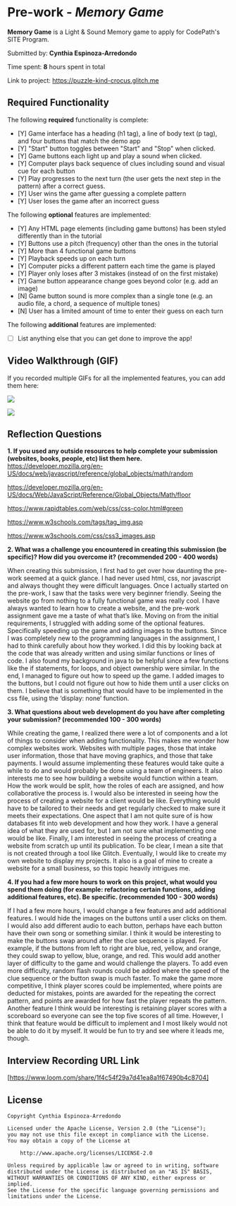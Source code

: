 # Pre-work - *Memory Game*

**Memory Game** is a Light & Sound Memory game to apply for CodePath's SITE Program. 

Submitted by: **Cynthia Espinoza-Arredondo**

Time spent: **8** hours spent in total

Link to project: https://puzzle-kind-crocus.glitch.me

## Required Functionality

The following **required** functionality is complete:

* [Y] Game interface has a heading (h1 tag), a line of body text (p tag), and four buttons that match the demo app
* [Y] "Start" button toggles between "Start" and "Stop" when clicked. 
* [Y] Game buttons each light up and play a sound when clicked. 
* [Y] Computer plays back sequence of clues including sound and visual cue for each button
* [Y] Play progresses to the next turn (the user gets the next step in the pattern) after a correct guess. 
* [Y] User wins the game after guessing a complete pattern
* [Y] User loses the game after an incorrect guess

The following **optional** features are implemented:

* [Y] Any HTML page elements (including game buttons) has been styled differently than in the tutorial
* [Y] Buttons use a pitch (frequency) other than the ones in the tutorial
* [Y] More than 4 functional game buttons
* [Y] Playback speeds up on each turn
* [Y] Computer picks a different pattern each time the game is played
* [Y] Player only loses after 3 mistakes (instead of on the first mistake)
* [Y] Game button appearance change goes beyond color (e.g. add an image)
* [N] Game button sound is more complex than a single tone (e.g. an audio file, a chord, a sequence of multiple tones)
* [N] User has a limited amount of time to enter their guess on each turn

The following **additional** features are implemented:

- [ ] List anything else that you can get done to improve the app!

## Video Walkthrough (GIF)

If you recorded multiple GIFs for all the implemented features, you can add them here:


![](https://i.imgur.com/DewvYRe.gif)

![](https://i.imgur.com/LveDj6A.gif)




## Reflection Questions
**1. If you used any outside resources to help complete your submission (websites, books, people, etc) list them here.**
https://developer.mozilla.org/en-US/docs/web/javascript/reference/global_objects/math/random

https://developer.mozilla.org/en-US/docs/Web/JavaScript/Reference/Global_Objects/Math/floor

https://www.rapidtables.com/web/css/css-color.html#green

https://www.w3schools.com/tags/tag_img.asp

https://www.w3schools.com/css/css3_images.asp


**2. What was a challenge you encountered in creating this submission (be specific)? How did you overcome it? (recommended 200 - 400 words)** 

When creating this submission, I first had to get over how daunting the pre-work seemed at a quick glance. I had never used html, css, nor javascript and always thought they were difficult languages. Once I actually started on the pre-work, I saw that the tasks were very beginner friendly. Seeing the website go from nothing to a fully functional game was really cool. I have always wanted to learn how to create a website, and the pre-work assignment gave me a taste of what that’s like. Moving on from the initial requirements, I struggled with adding some of the optional features. Specifically speeding up the game and adding images to the buttons. Since I was completely new to the programming languages in the assignment, I had to think carefully about how they worked. I did this by looking back at the code that was already written and using similar functions or lines of code. I also found my background in java to be helpful since a few functions like the if statements, for loops, and object ownership were similar. In the end, I managed to figure out how to speed up the game. I added images to the buttons, but I could not figure out how to hide them until a user clicks on them. I believe that is something that would have to be implemented in the css file, using the ‘display: none’ function. 

**3. What questions about web development do you have after completing your submission? (recommended 100 - 300 words)**

While creating the game, I realized there were a lot of components and a lot of things to consider when adding functionality. This makes me wonder how complex websites work. Websites with multiple pages, those that intake user information, those that have moving graphics, and those that take payments. I would assume implementing these features would take quite a while to do and would probably be done using a team of engineers. It also interests me to see how building a website would function within a team. How the work would be split, how the roles of each are assigned, and how collaborative the process is. I would also be interested in seeing how the process of creating a website for a client would be like. Everything would have to be tailored to their needs and get regularly checked to make sure it meets their expectations. One aspect that I am not quite sure of is how databases fit into web development and how they work. I have a general idea of what they are used for, but I am not sure what implementing one would be like. Finally, I am interested in seeing the process of creating a website from scratch up until its publication. To be clear, I mean a site that is not created through a tool like Glitch. Eventually, I would like to create my own website to display my projects. It also is a goal of mine to create a website for a small business, so this topic heavily intrigues me.

**4. If you had a few more hours to work on this project, what would you spend them doing (for example: refactoring certain functions, adding additional features, etc). Be specific. (recommended 100 - 300 words)**

If I had a few more hours, I would change a few features and add additional features. I would hide the images on the buttons until a user clicks on them. I would also add different audio to each button, perhaps have each button have their own song or something similar. I think it would be interesting to make the buttons swap around after the clue sequence is played. For example, if the buttons from left to right are blue, red, yellow, and orange, they could swap to yellow, blue, orange, and red. This would add another layer of difficulty to the game and would challenge the players. To add even more difficulty, random flash rounds could be added where the speed of the clue sequence or the button swap is much faster. To make the game more competitive, I think player scores could be implemented, where points are deducted for mistakes, points are awarded for the repeating the correct pattern, and points are awarded for how fast the player repeats the pattern. Another feature I think would be interesting is retaining player scores with a scoreboard so everyone can see the top five scores of all time. However, I think that feature would be difficult to implement and I most likely would not be able to do it by myself. It would be fun to try and see where it leads me, though.



## Interview Recording URL Link

[https://www.loom.com/share/1f4c54f29a7d41ea8a1f67490b4c8704]


## License

    Copyright Cynthia Espinoza-Arredondo

    Licensed under the Apache License, Version 2.0 (the "License");
    you may not use this file except in compliance with the License.
    You may obtain a copy of the License at

        http://www.apache.org/licenses/LICENSE-2.0

    Unless required by applicable law or agreed to in writing, software
    distributed under the License is distributed on an "AS IS" BASIS,
    WITHOUT WARRANTIES OR CONDITIONS OF ANY KIND, either express or implied.
    See the License for the specific language governing permissions and
    limitations under the License.
